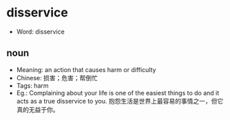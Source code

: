# disservice

- Word: disservice

## noun

- Meaning: an action that causes harm or difficulty
- Chinese: 损害；危害；帮倒忙
- Tags: harm
- Eg.: Complaining about your life is one of the easiest things to do and it acts as a true disservice to you. 抱怨生活是世界上最容易的事情之一，但它真的无益于你。

